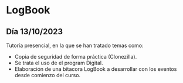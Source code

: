 # LogBook 
## Día 13/10/2023

Tutoría presencial, en la que se han tratado temas como:
- Copia de seguridad de forma práctica (Clonezilla).
- Se trata el uso de el program Digital.
- Elaboración de una bitacora LogBook a desarrollar con los eventos desde comienzo del curso.